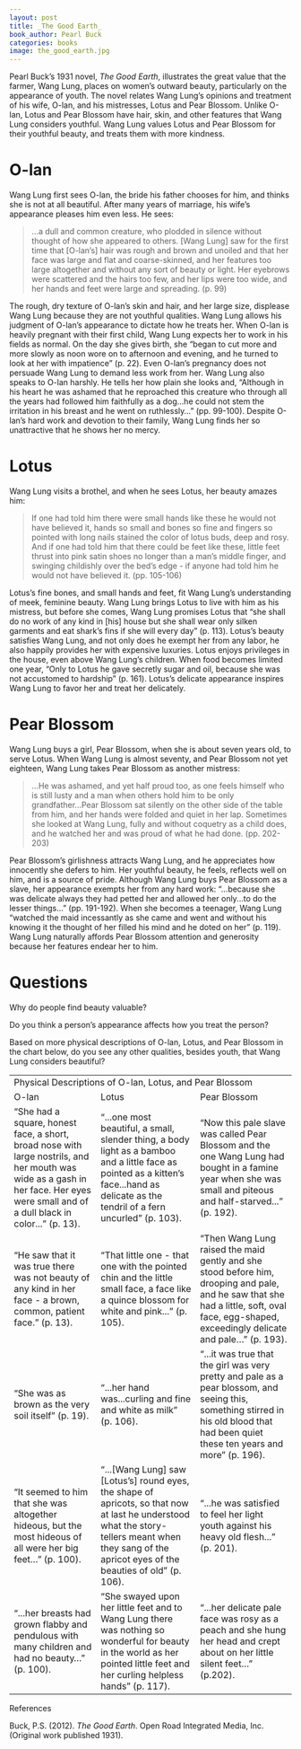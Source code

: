 ```yaml
---
layout: post
title: _The Good Earth_
book_author: Pearl Buck
categories: books
image: the_good_earth.jpg
---
```



Pearl Buck’s 1931 novel, _The Good Earth_, illustrates the great value that the farmer, Wang Lung, places on women’s outward beauty, particularly on the appearance of youth. The novel relates Wang Lung’s opinions and treatment of his wife, O-lan, and his mistresses, Lotus and Pear Blossom. Unlike O-lan, Lotus and Pear Blossom have hair, skin, and other features that Wang Lung considers youthful. Wang Lung values Lotus and Pear Blossom for their youthful beauty, and treats them with more kindness.

# O-lan

Wang Lung first sees O-lan, the bride his father chooses for him, and thinks she is not at all beautiful. After many years of marriage, his wife’s appearance pleases him even less. He sees:


> ...a dull and common creature, who plodded in silence without thought of how she appeared to others. [Wang Lung] saw for the first time that [O-lan’s] hair was rough and brown and unoiled and that her face was large and flat and coarse-skinned, and her features too large altogether and without any sort of beauty or light. Her eyebrows were scattered and the hairs too few, and her lips were too wide, and her hands and feet were large and spreading. (p. 99)

The rough, dry texture of O-lan’s skin and hair, and her large size, displease Wang Lung because they are not youthful qualities. Wang Lung allows his judgment of O-lan’s appearance to dictate how he treats her. When O-lan is heavily pregnant with their first child, Wang Lung expects her to work in his fields as normal. On the day she gives birth, she “began to cut more and more slowly as noon wore on to afternoon and evening, and he turned to look at her with impatience” (p. 22). Even O-lan’s pregnancy does not persuade Wang Lung to demand less work from her. Wang Lung also speaks to O-lan harshly. He tells her how plain she looks and, “Although in his heart he was ashamed that he reproached this creature who through all the years had followed him faithfully as a dog...he could not stem the irritation in his breast and he went on ruthlessly…” (pp. 99-100). Despite O-lan’s hard work and devotion to their family, Wang Lung finds her so unattractive that he shows her no mercy.

# Lotus

Wang Lung visits a brothel, and when he sees Lotus, her beauty amazes him:


> If one had told him there were small hands like these he would not have believed it, hands so small and bones so fine and fingers so pointed with long nails stained the color of lotus buds, deep and rosy. And if one had told him that there could be feet like these, little feet thrust into pink satin shoes no longer than a man’s middle finger, and swinging childishly over the bed’s edge - if anyone had told him he would not have believed it. (pp. 105-106)

Lotus’s fine bones, and small hands and feet, fit Wang Lung’s understanding of meek, feminine beauty. Wang Lung brings Lotus to live with him as his mistress, but before she comes, Wang Lung promises Lotus that “she shall do no work of any kind in [his] house but she shall wear only silken garments and eat shark’s fins if she will every day” (p. 113). Lotus’s beauty satisfies Wang Lung, and not only does he exempt her from any labor, he also happily provides her with expensive luxuries. Lotus enjoys privileges in the house, even above Wang Lung’s children. When food becomes limited one year, “Only to Lotus he gave secretly sugar and oil, because she was not accustomed to hardship” (p. 161). Lotus’s delicate appearance inspires Wang Lung to favor her and treat her delicately.

# Pear Blossom

Wang Lung buys a girl, Pear Blossom, when she is about seven years old, to serve Lotus. When Wang Lung is almost seventy, and Pear Blossom not yet eighteen, Wang Lung takes Pear Blossom as another mistress:


> ...He was ashamed, and yet half proud too, as one feels himself who is still lusty and a man when others hold him to be only grandfather...Pear Blossom sat silently on the other side of the table from him, and her hands were folded and quiet in her lap. Sometimes she looked at Wang Lung, fully and without coquetry as a child does, and he watched her and was proud of what he had done. (pp. 202-203)

Pear Blossom’s girlishness attracts Wang Lung, and he appreciates how innocently she defers to him. Her youthful beauty, he feels, reflects well on him, and is a source of pride. Although Wang Lung buys Pear Blossom as a slave, her appearance exempts her from any hard work: “...because she was delicate always they had petted her and allowed her only...to do the lesser things…” (pp. 191-192). When she becomes a teenager, Wang Lung “watched the maid incessantly as she came and went and without his knowing it the thought of her filled his mind and he doted on her” (p. 119). Wang Lung naturally affords Pear Blossom attention and generosity because her features endear her to him.

# Questions

Why do people find beauty valuable?

Do you think a person’s appearance affects how you treat the person?

Based on more physical descriptions of O-lan, Lotus, and Pear Blossom in the chart below, do you see any other qualities, besides youth, that Wang Lung considers beautiful?


<table>
  <tr>
   <td colspan="3" >Physical Descriptions of O-lan, Lotus, and Pear Blossom
   </td>
  </tr>
  <tr>
   <td>O-lan
   </td>
   <td>Lotus
   </td>
   <td>Pear Blossom
   </td>
  </tr>
  <tr>
   <td>“She had a square, honest face, a short, broad nose with large nostrils, and her mouth was wide as a gash in her face. Her eyes were small and of a dull black in color...” (p. 13).
   </td>
   <td>“...one most beautiful, a small, slender thing, a body light as a bamboo and a little face as pointed as a kitten’s face...hand as delicate as the tendril of a fern uncurled” (p. 103).
   </td>
   <td>“Now this pale slave was called Pear Blossom and the one Wang Lung had bought in a famine year when she was small and piteous and half-starved...” (p. 192).
   </td>
  </tr>
  <tr>
   <td>“He saw that it was true there was not beauty of any kind in her face - a brown, common, patient face.” (p. 13).
   </td>
   <td>“That little one - that one with the pointed chin and the little small face, a face like a quince blossom for white and pink...” (p. 105).
   </td>
   <td>“Then Wang Lung raised the maid gently and she stood before him, drooping and pale, and he saw that she had a little, soft, oval face, egg-shaped, exceedingly delicate and pale…” (p. 193).
   </td>
  </tr>
  <tr>
   <td>“She was as brown as the very soil itself” (p. 19).
   </td>
   <td>“...her hand was...curling and fine and white as milk” (p. 106).
   </td>
   <td>“...it was true that the girl was very pretty and pale as a pear blossom, and seeing this, something stirred in his old blood that had been quiet these ten years and more” (p. 196).
   </td>
  </tr>
  <tr>
   <td>“It seemed to him that she was altogether hideous, but the most hideous of all were her big feet…” (p. 100).
   </td>
   <td>“...[Wang Lung] saw [Lotus’s] round eyes, the shape of apricots, so that now at last he understood what the story-tellers meant when they sang of the apricot eyes of the beauties of old” (p. 106).
   </td>
   <td>“...he was satisfied to feel her light youth against his heavy old flesh...” (p. 201).
   </td>
  </tr>
  <tr>
   <td>“...her breasts had grown flabby and pendulous with many children and had no beauty…” (p. 100).
   </td>
   <td>“She swayed upon her little feet and to Wang Lung there was nothing so wonderful for beauty in the world as her pointed little feet and her curling helpless hands” (p. 117).
   </td>
   <td>“...her delicate pale face was rosy as a peach and she hung her head and crept about on her little silent feet…” (p.202).
   </td>
  </tr>
</table>


References

Buck, P.S. (2012). _The Good Earth_. Open Road Integrated Media, Inc. (Original work published 1931).
